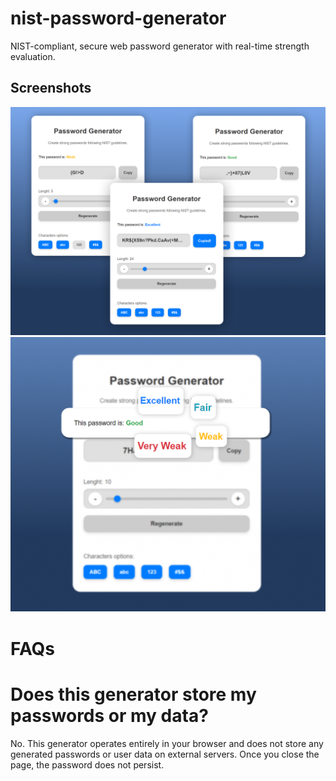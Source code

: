 # nist-password-generator
NIST-compliant, secure web password generator with real-time strength evaluation.

## Screenshots

![Screenshot 1 - Main Interface](images/image1.png)
![Screenshot 2 - Password Strength Feedback](images/image2.png)

# FAQs
# Does this generator store my passwords or my data?
No. This generator operates entirely in your browser and does not store any generated passwords or user data on external servers. Once you close the page, the password does not persist.

